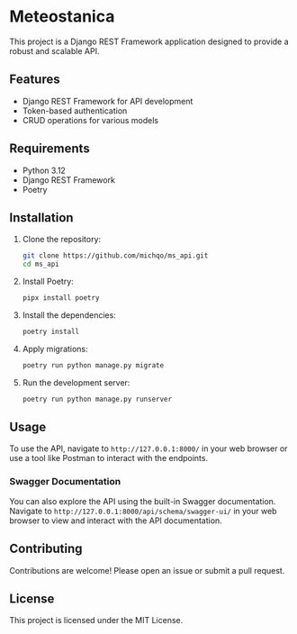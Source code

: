# Meteostanica
This project is a Django REST Framework application designed to provide a robust and scalable API.

## Features

- Django REST Framework for API development
- Token-based authentication
- CRUD operations for various models

## Requirements

- Python 3.12
- Django REST Framework
- Poetry

## Installation

1. Clone the repository:
    ```bash
    git clone https://github.com/michqo/ms_api.git
    cd ms_api
    ```

2. Install Poetry:
    ```bash
    pipx install poetry
    ```

3. Install the dependencies:
    ```bash
    poetry install
    ```

4. Apply migrations:
    ```bash
    poetry run python manage.py migrate
    ```

5. Run the development server:
    ```bash
    poetry run python manage.py runserver
    ```

## Usage

To use the API, navigate to `http://127.0.0.1:8000/` in your web browser or use a tool like Postman to interact with the endpoints.

### Swagger Documentation

You can also explore the API using the built-in Swagger documentation. Navigate to `http://127.0.0.1:8000/api/schema/swagger-ui/` in your web browser to view and interact with the API documentation.

## Contributing

Contributions are welcome! Please open an issue or submit a pull request.

## License

This project is licensed under the MIT License.
